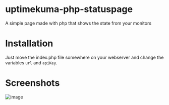 # uptimekuma-php-statuspage
A simple page made with php that shows the state from your monitors

# Installation
Just move the index.php file somewhere on your webserver and change the variables `url` and `apiKey`.

# Screenshots
![image](https://github.com/10k-resistor/uptimekuma-php-statuspage/assets/46531925/af123b38-98c3-4d07-b4fe-660ec23ac5bc)
